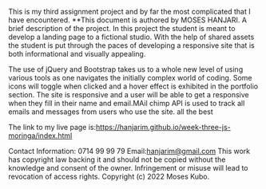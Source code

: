 This is my third assignment project and by far the most complicated that I have encountered.
**This document is authored by MOSES HANJARI.
A brief description of the project.
In this project the student is meant to develop a landing page to a fictional studio. With the help of shared assets the student is put through the paces of developing a responsive site that is both informational and visually appealing.

The use of jQuery and Bootstrap takes us to a whole new level of using various tools as one navigates the initially complex world of coding. Some icons will toggle when clicked and a hover effect is exhibited in the portfolio section. The site is responsive and a user will be able to get a responsive when they fill in their name and email.MAil chimp API is used to track all emails and messages from  users who use the site. all the best


The link to my live page is:https://hanjarim.github.io/week-three-js-moringa/index.html

Contact Information: 0714 99 99 79 Email:hanjarim@gmail.com
This work has copyright law backing it and should not be copied without the knowledge and consent of the owner. Infringement or misuse will lead to revocation of access rights.
Copyright (c) 2022 Moses Kubo.